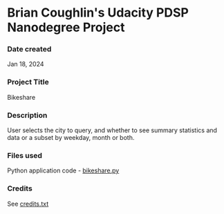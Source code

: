 # Brian Coughlin's Udacity PDSP Nanodegree Project

### Date created

Jan 18, 2024

### Project Title

Bikeshare

### Description

User selects the city to query, and whether to see summary statistics and data or a subset by weekday, month or both.

### Files used

Python application code - [bikeshare.py](bikeshare.py)

### Credits

See [credits.txt](credits.txt)

